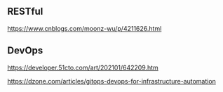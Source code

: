 

## RESTful

https://www.cnblogs.com/moonz-wu/p/4211626.html

## DevOps

https://developer.51cto.com/art/202101/642209.htm  

https://dzone.com/articles/gitops-devops-for-infrastructure-automation  
